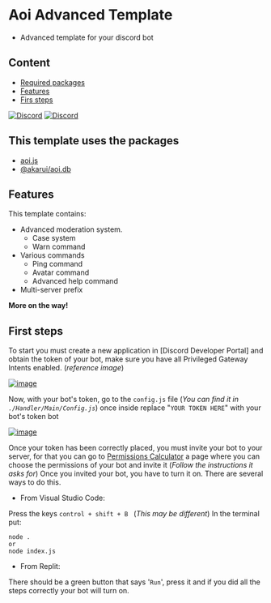 # Aoi Advanced Template
- Advanced template for your discord bot

## Content
- [Required packages](#this-template-uses-the-packages)
- [Features](#features)
- [Firs steps](#first-steps)

[![Discord](https://img.shields.io/badge/Discord-%235865F2.svg?style=for-the-badge&logo=discord&logoColor=white)](https://discord.com/invite/HMUfMXDQsV) [![Discord](https://img.shields.io/badge/Discord-%235865F2.svg?style=for-the-badge&logo=discord&logoColor=white)](https://discord.gg/CWkDtYT8py)

## This template uses the packages
- [aoi.js](https://www.npmjs.com/package/aoi.js)
- [@akarui/aoi.db](https://www.npmjs.com/package/@akarui/aoi.db)

## Features
This template contains:
- Advanced moderation system.
  - Case system
  - Warn command
- Various commands
  - Ping command
  - Avatar command
  - Advanced help command
- Multi-server prefix

**More on the way!**

## First steps
To start you must create a new application in [Discord Developer Portal] and obtain the token of your bot, make sure you have all Privileged Gateway Intents enabled. (*reference image*)

[![image](https://media.discordapp.net/attachments/1006970702819246222/1150223556211376138/Gateway.png?width=842&height=468)](https://media.discordapp.net/attachments/1006970702819246222/1150223556211376138/Gateway.png?width=842&height=468)

Now, with your bot's token, go to the `config.js` file (*You can find it in `./Handler/Main/Config.js`*) once inside replace "`YOUR TOKEN HERE`" with your bot's token bot

[![image](https://media.discordapp.net/attachments/1006970702819246222/1150225611978182716/Config2.png?width=1025&height=61)](https://media.discordapp.net/attachments/1006970702819246222/1150225611978182716/Config2.png?width=1025&height=61)

Once your token has been correctly placed, you must invite your bot to your server, for that you can go to [Permissions Calculator](https://discordapi.com/permissions.html#1099511627775) a page where you can choose the permissions of your bot and invite it (*Follow the instructions it asks for*)
Once you invited your bot, you have to turn it on. There are several ways to do this.
- From Visual Studio Code: 

Press the keys `control + shift + B ` (*This may be different*)
In the terminal put:
```
node .
or
node index.js
```
- From Replit:

There should be a green button that says '`Run`', press it and if you did all the steps correctly your bot will turn on.
